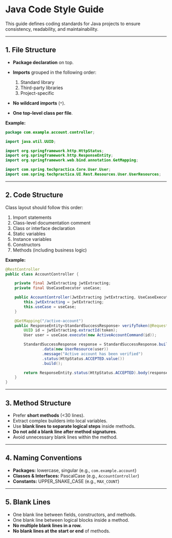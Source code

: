 # Java Code Style Guide

This guide defines coding standards for Java projects to ensure consistency, readability, and maintainability.

---

## 1. File Structure

* **Package declaration** on top.
* **Imports** grouped in the following order:

  1. Standard library
  2. Third-party libraries
  3. Project-specific
* **No wildcard imports** (`*`).
* **One top-level class per file**.

**Example:**

```java
package com.example.account.controller;

import java.util.UUID;

import org.springframework.http.HttpStatus;
import org.springframework.http.ResponseEntity;
import org.springframework.web.bind.annotation.GetMapping;

import com.spring.techpractica.Core.User.User;
import com.spring.techpractica.UI.Rest.Resources.User.UserResources;
```

---

## 2. Code Structure

Class layout should follow this order:

1. Import statements
2. Class-level documentation comment
3. Class or interface declaration
4. Static variables
5. Instance variables
6. Constructors
7. Methods (including business logic)

**Example:**

```java
@RestController
public class AccountController {

    private final JwtExtracting jwtExtracting;
    private final UseCaseExecutor useCase;

    public AccountController(JwtExtracting jwtExtracting, UseCaseExecutor useCase) {
        this.jwtExtracting = jwtExtracting;
        this.useCase = useCase;
    }

    @GetMapping("/active-account")
    public ResponseEntity<StandardSuccessResponse> verifyToken(@RequestParam String token) {
        UUID id = jwtExtracting.extractId(token);
        User user = useCase.execute(new ActiveAccountCommand(id));

        StandardSuccessResponse response = StandardSuccessResponse.builder()
                .data(new UserResource(user))
                .message("Active account has been verified")
                .status(HttpStatus.ACCEPTED.value())
                .build();

        return ResponseEntity.status(HttpStatus.ACCEPTED).body(response);
    }
}
```

---

## 3. Method Structure

* Prefer **short methods** (<30 lines).
* Extract complex builders into local variables.
* Use **blank lines to separate logical steps** inside methods.
* **Do not add a blank line after method signatures**.
* Avoid unnecessary blank lines within the method.

---

## 4. Naming Conventions

* **Packages:** lowercase, singular (e.g., `com.example.account`)
* **Classes & Interfaces:** PascalCase (e.g., `AccountController`)
* **Constants:** UPPER\_SNAKE\_CASE (e.g., `MAX_COUNT`)

---

## 5. Blank Lines

* One blank line between fields, constructors, and methods.
* One blank line between logical blocks inside a method.
* **No multiple blank lines in a row.**
* **No blank lines at the start or end** of methods.
